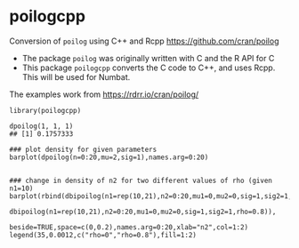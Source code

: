 # poilogcpp

Conversion of `poilog` using C++ and Rcpp
https://github.com/cran/poilog

* The package `poilog` was originally written with C and the R API for C
* This package `poilogcpp` converts the C code to C++, and uses Rcpp. This will be used for Numbat.


The examples work from https://rdrr.io/cran/poilog/

```
library(poilogcpp)

dpoilog(1, 1, 1)
## [1] 0.1757333

### plot density for given parameters 
barplot(dpoilog(n=0:20,mu=2,sig=1),names.arg=0:20)


### change in density of n2 for two different values of rho (given n1=10)   
barplot(rbind(dbipoilog(n1=rep(10,21),n2=0:20,mu1=0,mu2=0,sig=1,sig2=1,rho=0.0),
              dbipoilog(n1=rep(10,21),n2=0:20,mu1=0,mu2=0,sig=1,sig2=1,rho=0.8)),
              beside=TRUE,space=c(0,0.2),names.arg=0:20,xlab="n2",col=1:2)
legend(35,0.0012,c("rho=0","rho=0.8"),fill=1:2)

```
